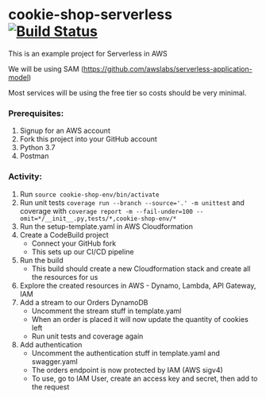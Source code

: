 cookie-shop-serverless<br/>
[![Build Status](https://codebuild.eu-west-2.amazonaws.com/badges?uuid=eyJlbmNyeXB0ZWREYXRhIjoiNEthYml1Qm1pOWNsYytsUFlGY0N4blVpUFNGbkM5YktnRE9JbU1ZQUdTTlg2N0RCdTcxUVEzTTI1T0FPNG9PcFJxQ1dVQ1VPbThtVm5EZkMzMmg0NzZNPSIsIml2UGFyYW1ldGVyU3BlYyI6InIwRUtvZG5qOUc1RkxtMUsiLCJtYXRlcmlhbFNldFNlcmlhbCI6MX0%3D&branch=master)](https://codebuild.eu-west-2.amazonaws.com/badges?uuid=eyJlbmNyeXB0ZWREYXRhIjoiNEthYml1Qm1pOWNsYytsUFlGY0N4blVpUFNGbkM5YktnRE9JbU1ZQUdTTlg2N0RCdTcxUVEzTTI1T0FPNG9PcFJxQ1dVQ1VPbThtVm5EZkMzMmg0NzZNPSIsIml2UGFyYW1ldGVyU3BlYyI6InIwRUtvZG5qOUc1RkxtMUsiLCJtYXRlcmlhbFNldFNlcmlhbCI6MX0%3D&branch=master)
<br />
======================

This is an example project for Serverless in AWS

We will be using SAM (https://github.com/awslabs/serverless-application-model)

Most services will be using the free tier so costs should be very minimal.


### Prerequisites:
1. Signup for an AWS account
2. Fork this project into your GitHub account
3. Python 3.7
4. Postman


### Activity:
1. Run `source cookie-shop-env/bin/activate`
2. Run unit tests `coverage run --branch --source='.' -m unittest` and coverage with `coverage report -m --fail-under=100 --omit=*/__init__.py,tests/*,cookie-shop-env/*` 
3. Run the setup-template.yaml in AWS Cloudformation
4. Create a CodeBuild project
    * Connect your GitHub fork
    * This sets up our CI/CD pipeline
5. Run the build
    * This build should create a new Cloudformation stack and create all the resources for us
6. Explore the created resources in AWS - Dynamo, Lambda, API Gateway, IAM
7. Add a stream to our Orders DynamoDB
    * Uncomment the stream stuff in template.yaml
    * When an order is placed it will now update the quantity of cookies left
    * Run unit tests and coverage again
8. Add authentication
    * Uncomment the authentication stuff in template.yaml and swagger.yaml
    * The orders endpoint is now protected by IAM (AWS sigv4)
    * To use, go to IAM User, create an access key and secret, then add to the request
